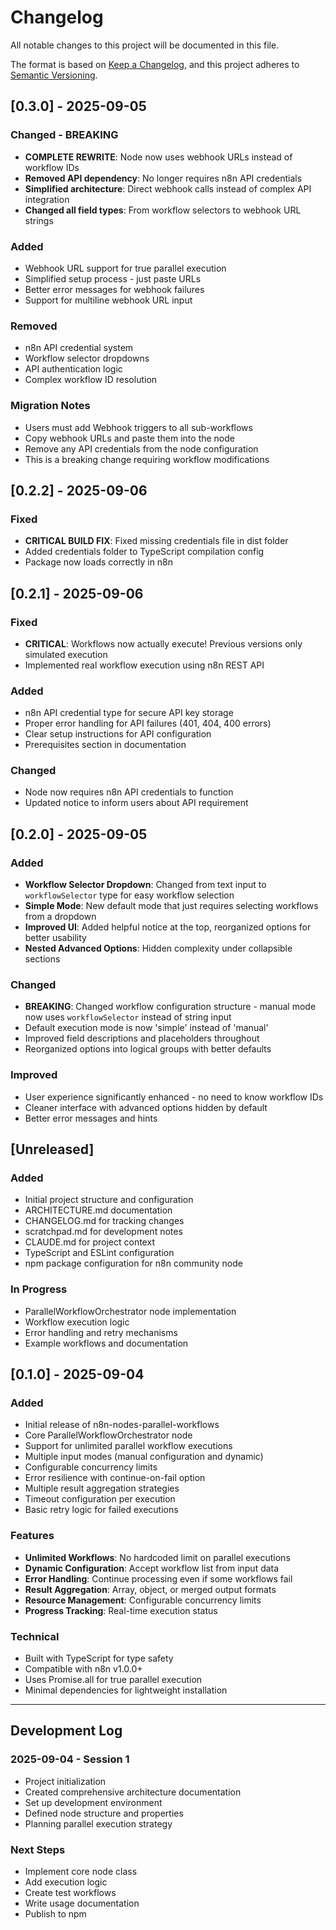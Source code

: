 # Changelog

All notable changes to this project will be documented in this file.

The format is based on [Keep a Changelog](https://keepachangelog.com/en/1.0.0/),
and this project adheres to [Semantic Versioning](https://semver.org/spec/v2.0.0.html).

## [0.3.0] - 2025-09-05

### Changed - BREAKING
- **COMPLETE REWRITE**: Node now uses webhook URLs instead of workflow IDs
- **Removed API dependency**: No longer requires n8n API credentials
- **Simplified architecture**: Direct webhook calls instead of complex API integration
- **Changed all field types**: From workflow selectors to webhook URL strings

### Added
- Webhook URL support for true parallel execution
- Simplified setup process - just paste URLs
- Better error messages for webhook failures
- Support for multiline webhook URL input

### Removed
- n8n API credential system
- Workflow selector dropdowns
- API authentication logic
- Complex workflow ID resolution

### Migration Notes
- Users must add Webhook triggers to all sub-workflows
- Copy webhook URLs and paste them into the node
- Remove any API credentials from the node configuration
- This is a breaking change requiring workflow modifications

## [0.2.2] - 2025-09-06

### Fixed
- **CRITICAL BUILD FIX**: Fixed missing credentials file in dist folder
- Added credentials folder to TypeScript compilation config
- Package now loads correctly in n8n

## [0.2.1] - 2025-09-06

### Fixed
- **CRITICAL**: Workflows now actually execute! Previous versions only simulated execution
- Implemented real workflow execution using n8n REST API

### Added
- n8n API credential type for secure API key storage
- Proper error handling for API failures (401, 404, 400 errors)
- Clear setup instructions for API configuration
- Prerequisites section in documentation

### Changed
- Node now requires n8n API credentials to function
- Updated notice to inform users about API requirement

## [0.2.0] - 2025-09-05

### Added
- **Workflow Selector Dropdown**: Changed from text input to `workflowSelector` type for easy workflow selection
- **Simple Mode**: New default mode that just requires selecting workflows from a dropdown
- **Improved UI**: Added helpful notice at the top, reorganized options for better usability
- **Nested Advanced Options**: Hidden complexity under collapsible sections

### Changed
- **BREAKING**: Changed workflow configuration structure - manual mode now uses `workflowSelector` instead of string input
- Default execution mode is now 'simple' instead of 'manual'
- Improved field descriptions and placeholders throughout
- Reorganized options into logical groups with better defaults

### Improved
- User experience significantly enhanced - no need to know workflow IDs
- Cleaner interface with advanced options hidden by default
- Better error messages and hints

## [Unreleased]

### Added
- Initial project structure and configuration
- ARCHITECTURE.md documentation
- CHANGELOG.md for tracking changes
- scratchpad.md for development notes
- CLAUDE.md for project context
- TypeScript and ESLint configuration
- npm package configuration for n8n community node

### In Progress
- ParallelWorkflowOrchestrator node implementation
- Workflow execution logic
- Error handling and retry mechanisms
- Example workflows and documentation

## [0.1.0] - 2025-09-04

### Added
- Initial release of n8n-nodes-parallel-workflows
- Core ParallelWorkflowOrchestrator node
- Support for unlimited parallel workflow executions
- Multiple input modes (manual configuration and dynamic)
- Configurable concurrency limits
- Error resilience with continue-on-fail option
- Multiple result aggregation strategies
- Timeout configuration per execution
- Basic retry logic for failed executions

### Features
- **Unlimited Workflows**: No hardcoded limit on parallel executions
- **Dynamic Configuration**: Accept workflow list from input data
- **Error Handling**: Continue processing even if some workflows fail
- **Result Aggregation**: Array, object, or merged output formats
- **Resource Management**: Configurable concurrency limits
- **Progress Tracking**: Real-time execution status

### Technical
- Built with TypeScript for type safety
- Compatible with n8n v1.0.0+
- Uses Promise.all for true parallel execution
- Minimal dependencies for lightweight installation

---

## Development Log

### 2025-09-04 - Session 1
- Project initialization
- Created comprehensive architecture documentation
- Set up development environment
- Defined node structure and properties
- Planning parallel execution strategy

### Next Steps
- Implement core node class
- Add execution logic
- Create test workflows
- Write usage documentation
- Publish to npm